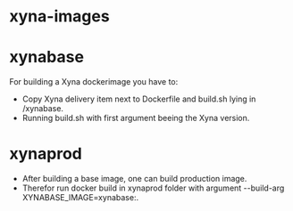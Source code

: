 # xyna-images

# xynabase
For building a Xyna dockerimage you have to:
* Copy Xyna delivery item next to Dockerfile and build.sh lying in /xynabase.
* Running build.sh with first argument beeing the Xyna version.

# xynaprod
* After building a base image, one can build production image.
* Therefor run docker build in xynaprod folder with argument --build-arg XYNABASE_IMAGE=xynabase:<Tag>.
